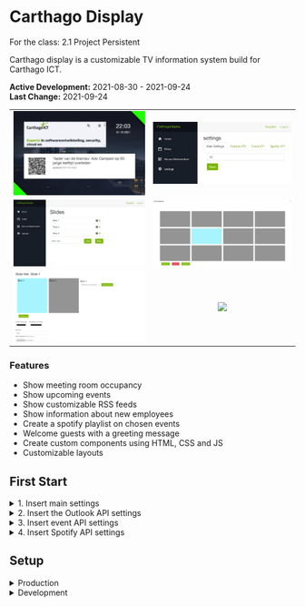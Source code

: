 # Carthago Display
For the class: 2.1 Project Persistent

Carthago display is a customizable TV information system build for Carthago ICT.

**Active Development:** 2021-08-30 - 2021-09-24<br>
**Last Change:** 2021-09-24<br>

| | |
| :---: | :---: |
| ![](/Screenshots/1-Slideshow.png) | ![](/Screenshots/2-Settings.png) |
| ![](/Screenshots/3-Slides.png) | ![](/Screenshots/4-Grid_Setting.png) |
| ![](/Screenshots/5-Slide_Settings.png) | ![](/Screenshots/.png) |

### Features
- Show meeting room occupancy
- Show upcoming events
- Show customizable RSS feeds 
- Show information about new employees
- Create a spotify playlist on chosen events
- Welcome guests with a greeting message
- Create custom components using HTML, CSS and JS
- Customizable layouts

## First Start

<details><summary>1. Insert main settings</summary>

- Slide Time: This is the time (In seconds) between slides.
- Host URL: This must be the current URL (Example: http://192.168.1.1:8080)

</details>
<details><summary>2. Insert the Outlook API settings</summary>

1. To make this application work, you need to register a APP in the Azure Active Directory.
 You can follow this tuturial to register a new APP: https://docs.microsoft.com/en-us/graph/auth-register-app-v2
2. Supported account types: You select "Single tenant" if you're currently logged in on the Carthago Display office 365 envermient, and "Any Azure AD directory - Multitenan" if your logged in somewhere else.
3. Redirect URI: You insert any URL pointed to the Carthago display Application.
4. After this you have to set the permission scope (You can do this bij selecting the "API permissions" in the left menu)
 The needed permissions are (From the Microsoft Graph API):
    - Calendars.Read
    - Calendars.ReadWrite
5. Now you can create a Client Secret. You can do this by going to the "Certificates & secrets" option in the left menu.
4. In the Carthago Display Application you can fill in the following settings:
    - Tenant ID: You can vind the ID by following the tutorial: https://o365hq.com/faq/how-to-find-your-office-365-tenant-id/
    - API Client ID: you can find this on the overview page of the API you just created.
    - API Client Secret: This is the Secret you just created.
    - API Redirect URL: This should be the same URL that you inserted when you created the API
    - Admin Email: this should be your Carhago Outlook Email (
    assuming that you are a Office 365 Admin)
</details>
<details><summary>3. Insert event API settings</summary>

- Calander Owner Email: This should be the email of the Creater of the Event Calander
- Calander Name: This should be the name of the Event Calander
- Borrel Event name: This should be the name of the Borrel Event

</details>

<details><summary>4. Insert Spotify API settings</summary>

To make this application work, you first have to registrate the a Spotify API.
1. Go to https://developer.spotify.com/dashboard/ and login.
2. Press on "CREATE AN APP".
3. Give the app a name and a description
4. Press on "EDIT SETTINGS"
5. Here you can add a "Redirect URL" insert the Host URL and add the following "/api/spotify/callback" and press save
6. Now you can copy the Client ID and Client Secret and fill in the settings fields.

For the Playlist name you can insert a fun name (This name will be used for the auto generated playlist)
</details>

## Setup
<details><summary>Production</summary>
In the current configuration, Carthago display is made to run on a RPI (Raspberry pi) running Raspbian.

1. Install Docker and Docker-compose on the RPI (https://dev.to/elalemanyo/how-to-install-docker-and-docker-compose-on-raspberry-pi-1mo).
2. Clone the project Repo.
3. CD to the project direcotry.
4. Run the command: `cd Docker && sudo docker-compose up --build -d` (This can take a long time).
5. Now you can connect to the Database using a MySQL client and run the SQL file found in the `[Project root]/Database`.
6. After this the application should be running and be accessible by inserting the IP of the RPI in the browser.

</details>

<details><summary>Development</summary>

1. Clone the project repo.
2. Run the following command (Assuming you already installed docker): `docker volume create carthago_mysql && docker run --name Carthago-mysql -e MYSQL_ROOT_PASSWORD=root -e MYSQL_DATABASE=CarthagoDB -v carthago_mysql:/var/lib/mysql -p 3306:3306 -d mysql:5.7`.
3. Open the solution in visual studio.
4. Create the database by running the following commands in the package manager console (Tools > NuGet Package Manager > Package Manager Console):
    - `Add-Migration Init`
    - `Update-Database`
5. Now you can start developing.

</details>

</details>
